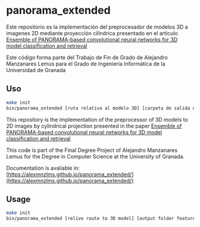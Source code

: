 # panorama_extended

Este repositorio es la implementación del preprocesador de modelos 3D a imagenes 2D mediante proyección cilíndrica presentado en el articulo [Ensemble of PANORAMA-based convolutional neural networks for 3D model classification and retrieval](https://www.sciencedirect.com/science/article/pii/S0097849317301978)

Este código forma parte del Trabajo de Fin de Grado de Alejandro Manzanares Lemus para el Grado de Ingeniería Informática de la Universidad de Granada

## Uso
```bash
make init
bin/panorama_extended [ruta relativa al modelo 3D] [carpeta de salida del mapa de caracteristicas] [carpeta de salida de PANORAMA extendido]
```

This repository is the implementation of the preprocessor of 3D models to 2D images by cylindrical projection presented in the paper [Ensemble of PANORAMA-based convolutional neural networks for 3D model classification and retrieval](https://www.sciencedirect.com/science/article/pii/S0097849317301978)

This code is part of the Final Degree Project of Alejandro Manzanares Lemus for the Degree in Computer Science at the University of Granada.

Documentation is avaliable in: [https://alexmnzlms.github.io/panorama_extended/](https://alexmnzlms.github.io/panorama_extended/)

## Usage
```bash
make init
bin/panorama_extended [relive route to 3D model] [output folder feature map] [output folder PANORAMA extended]
```